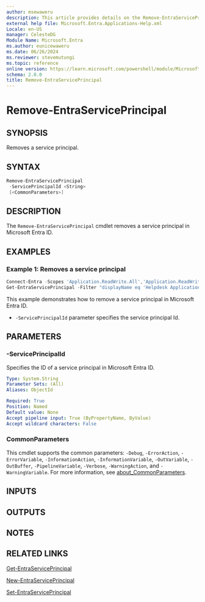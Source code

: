 ```yaml
---
author: msewaweru
description: This article provides details on the Remove-EntraServicePrincipal command.
external help file: Microsoft.Entra.Applications-Help.xml
Locale: en-US
manager: CelesteDG
Module Name: Microsoft.Entra
ms.author: eunicewaweru
ms.date: 06/26/2024
ms.reviewer: stevemutungi
ms.topic: reference
online version: https://learn.microsoft.com/powershell/module/Microsoft.Entra/Remove-EntraServicePrincipal
schema: 2.0.0
title: Remove-EntraServicePrincipal
---
```


# Remove-EntraServicePrincipal

## SYNOPSIS

Removes a service principal.

## SYNTAX

```powershell
Remove-EntraServicePrincipal
 -ServicePrincipalId <String>
 [<CommonParameters>]
```

## DESCRIPTION

The `Remove-EntraServicePrincipal` cmdlet removes a service principal in Microsoft Entra ID.

## EXAMPLES

### Example 1: Removes a service principal

```powershell
Connect-Entra -Scopes 'Application.ReadWrite.All','Application.ReadWrite.OwnedBy'
Get-EntraServicePrincipal -Filter "displayName eq 'Helpdesk Application'" | Remove-EntraServicePrincipal
```

This example demonstrates how to remove a service principal in Microsoft Entra ID.

- `-ServicePrincipalId` parameter specifies the service principal Id.

## PARAMETERS

### -ServicePrincipalId

Specifies the ID of a service principal in Microsoft Entra ID.

```yaml
Type: System.String
Parameter Sets: (All)
Aliases: ObjectId

Required: True
Position: Named
Default value: None
Accept pipeline input: True (ByPropertyName, ByValue)
Accept wildcard characters: False
```

### CommonParameters

This cmdlet supports the common parameters: `-Debug`, `-ErrorAction`, `-ErrorVariable`, `-InformationAction`, `-InformationVariable`, `-OutVariable`, `-OutBuffer`, `-PipelineVariable`, `-Verbose`, `-WarningAction`, and `-WarningVariable`. For more information, see [about_CommonParameters](https://go.microsoft.com/fwlink/?LinkID=113216).

## INPUTS

## OUTPUTS

## NOTES

## RELATED LINKS

[Get-EntraServicePrincipal](Get-EntraServicePrincipal.md)

[New-EntraServicePrincipal](New-EntraServicePrincipal.md)

[Set-EntraServicePrincipal](Set-EntraServicePrincipal.md)
